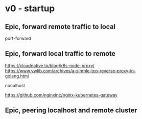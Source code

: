# v0 - startup

## Epic, forward remote traffic to local

port-forward

## Epic, forward local traffic to remote

<https://cloudnative.to/blog/k8s-node-proxy/>
<https://www.ywlib.com/archives/a-simple-tcp-reverse-proxy-in-golang.html>

nocalhost

https://github.com/nginxinc/nginx-kubernetes-gateway

## Epic, peering localhost and remote cluster
